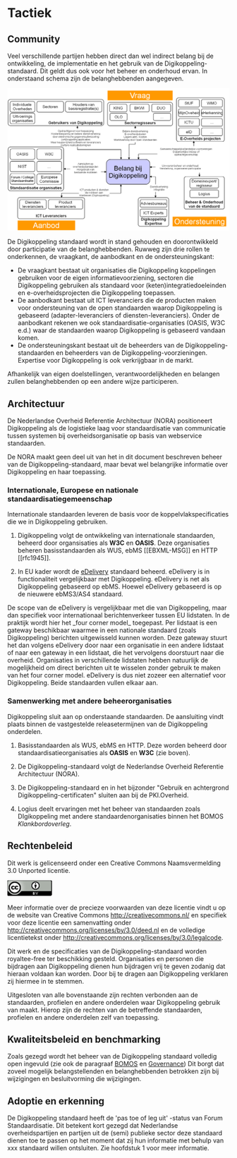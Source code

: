 # Tactiek

## Community

Veel verschillende partijen hebben direct dan wel indirect belang bij
de ontwikkeling, de implementatie en het gebruik van de
Digikoppeling-standaard. Dit geldt dus ook voor het beheer en
onderhoud ervan. In onderstaand schema zijn de belanghebbenden
aangegeven.

![Belang bij DIgikoppeling](media/DK_belang_bij_digikoppeling.png "Belang bij DIgikoppeling")

De Digikoppeling standaard wordt in stand gehouden en doorontwikkeld
door participatie van de belanghebbenden. Ruwweg zijn drie rollen te
onderkennen, de vraagkant, de aanbodkant en de ondersteuningskant:
* De vraagkant bestaat uit organisaties die Digikoppeling koppelingen
  gebruiken voor de eigen informatievoorziening, sectoren die
  Digikoppeling gebruiken als standaard voor
  (keten)integratiedoeleinden en e-overheidsprojecten die
  Digikoppeling toepassen.
* De aanbodkant bestaat uit ICT leveranciers die de producten maken
  voor ondersteuning van de open standaarden waarop Digikoppeling is
  gebaseerd (adapter-leveranciers of diensten-leveranciers). Onder de
  aanbodkant rekenen we ook standaardisatie-organisaties (OASIS, W3C
  e.d.) waar de standaarden waarop Digikoppeling is gebaseerd vandaan
  komen.
* De ondersteuningskant bestaat uit de beheerders van de
  Digikoppeling-standaarden en beheerders van de
  Digikoppeling-voorzieningen. Expertise voor Digikoppeling is ook
  verkrijgbaar in de markt.

Afhankelijk van eigen doelstellingen, verantwoordelijkheden en
belangen zullen belanghebbenden op een andere wijze participeren.

## Architectuur

De Nederlandse Overheid Referentie Architectuur (NORA) positioneert
Digikoppeling als de logistieke laag voor standaardisatie van
communicatie tussen systemen bij overheidsorganisatie op basis van
webservice standaarden.

De NORA maakt geen deel uit van het in dit document beschreven
beheer van de Digikoppeling-standaard, maar bevat wel belangrijke
informatie over Digikoppeling en haar toepassing.

### Internationale, Europese en nationale standaardisatiegemeenschap

Internationale standaarden leveren de basis voor de koppelvlakspecificaties
die we in Digikoppeling gebruiken.

1. Digikoppeling volgt de ontwikkeling van internationale standaarden,
   beheerd door organsisaties als **W3C** en **OASIS**. Deze organisaties
   beheren basisstandaarden als WUS, ebMS [[EBXML-MSG]] en HTTP [[rfc1945]].

2. In EU kader wordt de
   [eDelivery](https://ec.europa.eu/digital-building-blocks/wikis/display/DIGITAL/eDelivery)
   standaard beheerd. eDelivery is in functionaliteit vergelijkbaar met
   Digikoppeling. eDelivery is net als Digikoppeling gebaseerd op ebMS. Hoewel
   eDelivery gebaseerd is op de nieuwere ebMS3/AS4 standaard.

<aside class="note" title="Het 4 corner model">
De scope van de eDelivery is vergelijkbaar met die van Digikoppeling,
maar dan specifiek voor internationaal berichtenverkeer tussen
EU lidstaten. In de praktijk wordt hier het _four corner model_ toegepast.
Per lidstaat is een gateway beschikbaar waarmee in een nationale standaard
(zoals Digikoppeling) berichten uitgewisseld kunnen worden. Deze gateway
stuurt het dan volgens eDelivery door naar een organisatie in een andere
lidstaat of naar een gateway in een lidstaat, die het vervolgens doorstuurt
naar die overheid. Organisaties in verschillende lidstaten hebben natuurlijk
de mogelijkheid om direct berichten uit te wisselen zonder gebruik te maken
van het four corner model. eDelivery is dus niet zozeer een alternatief voor
Digikoppeling. Beide standaarden vullen elkaar aan.
</aside>

### Samenwerking met andere beheerorganisaties

Digikoppeling sluit aan op onderstaande standaarden. De aansluiting
vindt plaats binnen de vastgestelde releasetermijnen van de
Digikoppeling onderdelen.

1. Basisstandaarden als WUS, ebMS en HTTP. Deze worden beheerd door
   standaardisatieorganisaties als **OASIS** en **W3C** (zie boven).

2. De Digikoppeling-standaard volgt de Nederlandse Overheid Referentie
   Architectuur (NORA).

3. De Digikoppeling-standaard en in het bijzonder "Gebruik en
   achtergrond Digikoppeling-certificaten" sluiten aan bij de
   PKI.Overheid.

4. Logius deelt ervaringen met het beheer van standaarden zoals DIgikoppeling
   met andere standaardenorganisaties binnen het BOMOS _Klankbordoverleg_.

## Rechtenbeleid

Dit werk is gelicenseerd onder een Creative Commons Naamsvermelding 3.0
Unported licentie.

![Creative Commons Naamsvermelding 3.0 Unported licentie](media/CC_Logo3.0.png "Creative Commons Naamsvermelding 3.0 Unported licentie")

Meer informatie over de precieze voorwaarden van deze licentie vindt u
op de website van Creative Commons http://creativecommons.nl/ en
specifiek voor deze licentie een samenvatting onder
http://creativecommons.org/licenses/by/3.0/deed.nl en de volledige
licentietekst onder
http://creativecommons.org/licenses/by/3.0/legalcode.

Dit werk en de specificaties van de Digikoppeling-standaard worden
royaltee-free ter beschikking gesteld. Organisaties en personen die
bijdragen aan Digikoppeling dienen hun bijdragen vrij te geven zodanig
dat hieraan voldaan kan worden. Door bij te dragen aan Digikoppeling
verklaren zij hiermee in te stemmen.

Uitgesloten van alle bovenstaande zijn rechten verbonden aan de
standaarden, profielen en andere onderdelen waar Digikoppeling gebruik
van maakt. Hierop zijn de rechten van de betreffende standaarden,
profielen en andere onderdelen zelf van toepassing.

## Kwaliteitsbeleid en benchmarking

Zoals gezegd wordt het beheer van de Digikoppeling standaard volledig
open ingevuld (zie ook de paragraaf [BOMOS](#BOMOS) en
[Governance](#Governance)) Dit borgt dat zoveel
mogelijk belangstellenden en belanghebbenden betrokken zijn bij
wijzigingen en besluitvorming die wijzigingen.

## Adoptie en erkenning

De Digikoppeling standaard heeft de 'pas toe of leg uit' -status van Forum
Standaardisatie. Dit betekent kort gezegd dat Nederlandse
overheidspartijen en partijen uit de (semi) publieke sector deze
standaard dienen toe te passen op het moment dat zij hun informatie
met behulp van xxx standaard willen ontsluiten. Zie hoofdstuk 1 voor
meer informatie.
